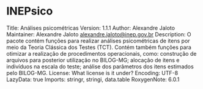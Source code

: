 # INEPsico
Title: Análises psicométricas
Version: 1.1.1
Author: Alexandre Jaloto
Maintainer: Alexandre Jaloto <alexandre.jaloto@inep.gov.br>
Description: O pacote contém funções para realizar análises 
    psicométricas de itens por meio da Teoria Clássica dos Testes (TCT).
    Contém também funções para otimizar a realização de procedimentos
    operacionais, como: construção de arquivos para posterior 
    utilização no BILOG-MG; alocação de itens e indivíduos na escala 
    do teste; análise dos parâmetros dos itens estimados pelo BILOG-MG.
License: What license is it under?
Encoding: UTF-8
LazyData: true
Imports: stringr, stringi, data.table
RoxygenNote: 6.0.1
